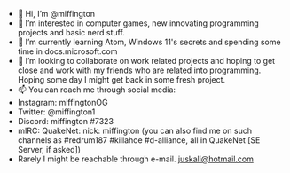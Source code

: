 - 👋 Hi, I’m @miffington
- 👀 I’m interested in computer games, new innovating programming projects and basic nerd stuff.
- 🌱 I’m currently learning Atom, Windows 11's secrets and spending some time in docs.microsoft.com
- 💞️ I’m looking to collaborate on work related projects and hoping to get close and work with my friends who are related into programming.
      Hoping some day I might get back in some fresh project.
- 📫 You can reach me through social media:
- Instagram: miffingtonOG
- Twitter: @miffington1
- Discord: miffington #7323
- mIRC: QuakeNet: nick: miffington (you can also find me on such channels as #redrum187 #killahoe #d-alliance, all in QuakeNet [SE Server, if asked])
- Rarely I might be reachable through e-mail. juskali@hotmail.com




